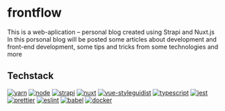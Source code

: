 # frontflow
This is a web-aplication – personal blog created using Strapi and Nuxt.js <br />
In this porsonal blog will be posted some articles about development and front-end development, some tips and tricks from some technologies and more

## Techstack

[![yarn](https://img.shields.io/static/v1?label=yarn&message=1.22.10&color=2c8ebb&style=for-the-badge&logo=yarn&logoColor=white)](https://yarnpkg.com/)
[![node](https://img.shields.io/static/v1?label=node&message=14.x&color=026E00&style=for-the-badge&logo=node.js&logoColor=white)](https://nodejs.org/en/)
[![strapi](https://img.shields.io/static/v1?label=strapi&message=3.5.4&color=2F2E8B&style=for-the-badge&logo=strapi&logoColor=white)](https://strapi.io/)
[![nuxt](https://img.shields.io/static/v1?label=nuxt.js&message=2.15.3&color=01C58E&style=for-the-badge&logo=nuxt.js&logoColor=white)](https://ru.nuxtjs.org/)
[![vue-styleguidist](https://img.shields.io/static/v1?label=vue-styleguidist&message=4.26.1&color=354A5E&style=for-the-badge)](https://vue-styleguidist.github.io/)
[![typescript](https://img.shields.io/static/v1?label=typescript&message=4.2.3&color=3278C7&style=for-the-badge&logo=typescript&logoColor=white)](https://www.typescriptlang.org/)
[![jest](https://img.shields.io/static/v1?label=jest&message=26.6.3&color=F75001&style=for-the-badge&logo=jest&logoColor=white)](https://jestjs.io/)
[![prettier](https://img.shields.io/static/v1?label=prettier&message=2.2.1&color=F7B93E&style=for-the-badge&logo=prettier&logoColor=white)](https://prettier.io/)
[![eslint](https://img.shields.io/static/v1?label=eslint&message=7.23.0&color=4B32C3&style=for-the-badge&logo=eslint&logoColor=white)](https://eslint.org/)
[![babel](https://img.shields.io/static/v1?label=babel&message=7.9.0&color=F9DC3E&style=for-the-badge&logo=babel&logoColor=white)](https://prettier.io/)
[![docker](https://img.shields.io/static/v1?label=docker&message=19.03.13&color=0086CC&style=for-the-badge&logo=docker&logoColor=white)](https://www.docker.com/)
